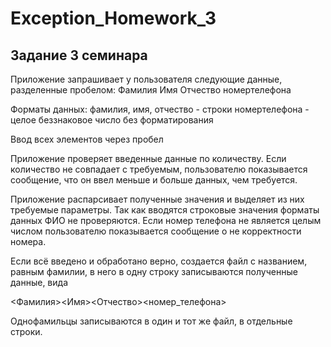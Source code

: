 # Exception_Homework_3
## Задание 3 семинара
  Приложение запрашивает у пользователя следующие данные, разделенные пробелом:
Фамилия Имя Отчество номертелефона

Форматы данных:
фамилия, имя, отчество - строки
номертелефона - целое беззнаковое число без форматирования

Ввод всех элементов через пробел

Приложение проверяет введенные данные по количеству. Если количество не совпадает с требуемым, пользователю показывается сообщение, что он ввел меньше и больше данных, чем требуется.

Приложение распарсивает полученные значения и выделяет из них требуемые параметры. Так как вводятся строковые значения форматы данных ФИО не проверяются. Если номер телефона не является целым числом пользователю показывается сообщение о не корректности номера. 

Если всё введено и обработано верно, создается файл с названием, равным фамилии, в него в одну строку записываются полученные данные, вида

<Фамилия><Имя><Отчество><номер_телефона>

Однофамильцы записываются в один и тот же файл, в отдельные строки.